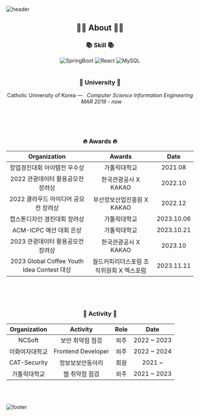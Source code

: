 ![header](https://capsule-render.vercel.app/api?type=slice&color=30A9DE&height=60&section=header)

<div align=center>
 
 <h2 align="center">👨‍💻 About 👨‍💻</h2>

 <h3 align="center">📚 Skill 📚</h3>
 
<div align="center">
<img alt=
"SpringBoot" src="https://img.shields.io/badge/SpringBoot-6DB33F?style=flat-square&logo=SpringBoot&logoColor=white"/>
<img alt="React" src="https://img.shields.io/badge/-ReactJs-61DAFB?logo=react&logoColor=white&style=flat-square"/>
<img alt="MySQL" src="https://img.shields.io/badge/MySQL-4479A1?style=flat-square&logo=MySQL&logoColor=white"/>
<br>
</div>
<br> 

<h3 align="center">🏫 University 🏫</h3>
<p align="center">
Catholic University of Korea —  &nbsp; <em>Computer Science Information Engineering &nbsp;   MAR  2019 - now </em>
</p>   

</br>
</br>
</br>

<h3 align="center"> 🔥 Awards 🔥</h3>

|Organization|Awards|Date|
|:---:|:---:|:---:|
| 창업경진대회 아이템전 우수상 | 가톨릭대학교 |2021.08|
| 2022 관광데이터 활용공모전 장려상 | 한국관광공사 X KAKAO |2022.10|
| 2022 클라우드 아이디어 공모전 장려상 | 부산정보산업진흥원 X KAKAO |2022.12|
| 캡스톤디자인 경진대회 장려상| 가톨릭대학교 |2023.10.06|
| ACM-ICPC 예선 대회 은상| 가톨릭대학교 |2023.10.21|
| 2023 관광데이터 활용공모전 장려상 | 한국관광공사 X KAKAO |2023.10|
| 2023 Global Coffee Youth Idea Contest 대상 | 월드커피리더스포럼 조직위원회 X 엑스포럼 |2023.11.11|



</br>
</br>
</br>
 
<h3 align="center"> 🧩 Activity 🧩</h3>

|Organization|Activity|Role|Date|
|:---:|:---:|:---:|:---:|
| NCSoft | 보안 취약점 점검| 외주 |2022 ~ 2023|
| 이화여자대학교 | Frontend Developer | 외주 |2022 ~ 2024|
| CAT-Security | 정보보보안동아리 | 회원 |2021 ~ |
| 가톨릭대학교 | 웹 취약점 점검 | 외주 |2021 ~ 2023|

 
 <br>
 
</div>

<br>

![footer](https://capsule-render.vercel.app/api?type=slice&color=EFDC05&height=40&section=footer)
